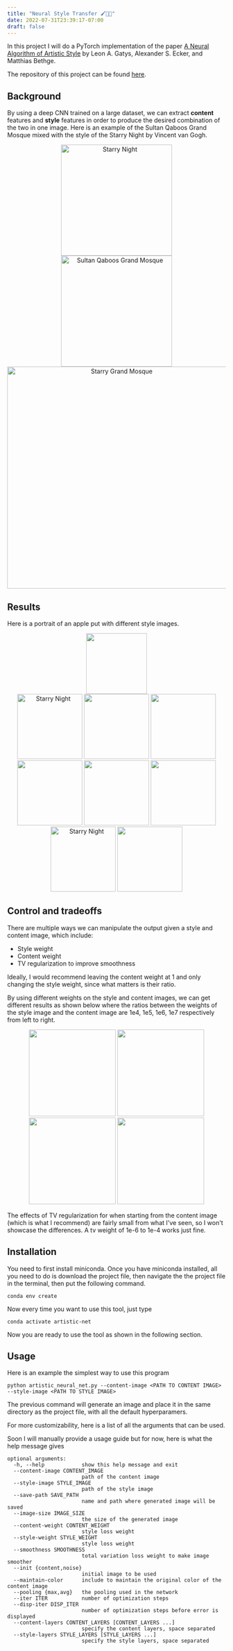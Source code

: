 ```yaml
---
title: "Neural Style Transfer 🖌️🎨🧠"
date: 2022-07-31T23:39:17-07:00
draft: false
--- 
```


In this project I will do a PyTorch implementation of the paper [A Neural Algorithm of Artistic Style](https://arxiv.org/abs/1508.06576) by Leon A. Gatys, Alexander S. Ecker, and Matthias Bethge.

The repository of this project can be found [here](https://github.com/igreat/artistic-style-net).

## Background

By using a deep CNN trained on a large dataset, we can extract **content** features and **style** features in order to produce the desired combination of the two in one image. Here is an example of the Sultan Qaboos Grand Mosque mixed with the style of the Starry Night by Vincent van Gogh.

<div align="center">
    <div>
        <img style="display:inline" src="/images/projects/neural-style-transfer/test-images/starry-night.jpg" alt="Starry Night" width="256"/>
        <img style="display:inline" src="/images/projects/neural-style-transfer/test-images/sultan-qaboos-grand-mosque.jpg" alt="Sultan Qaboos Grand Mosque" width=256/>
    </div>
    <img src="/images/projects/neural-style-transfer/night-grand-mosque.png" alt="Starry Grand Mosque" width="512"/>
</div>

## Results

Here is a portrait of an apple put with different style images.

<div align="center">
    <div>
        <img style="display:inline" src="/images/projects/neural-style-transfer/apples/apple.jpg" width="140px"/>
    </div>
    <span>
        <img style="display:inline" src="/images/projects/neural-style-transfer/test-images/starry-night.jpg" alt="Starry Night" height="150"/>
        <img style="display:inline" src="/images/projects/neural-style-transfer/apples/starry-apple.png" height="150px"/>
    </span>
    <span>
        <img style="display:inline" src="/images/projects/neural-style-transfer/test-images/candy.jpg" height="150"/>
        <img style="display:inline" src="/images/projects/neural-style-transfer/apples/candy-apple.png" height="150px"/>
    </span>
    <span>
        <img style="display:inline" src="/images/projects/neural-style-transfer/test-images/picasso.jpg" height="150"/>
        <img style="display:inline" src="/images/projects/neural-style-transfer/apples/picasso-apple.png" height="150px"/>
    </span>
    <span>
        <img style="display:inline" src="/images/projects/neural-style-transfer/test-images/the-scream.jpg" alt="Starry Night" height="150"/>
        <img style="display:inline" src="/images/projects/neural-style-transfer/apples/scream-apple.png" height="150px"/>
    </span>
</div>

## Control and tradeoffs
There are multiple ways we can manipulate the output given a style and content image, which include:
- Style weight
- Content weight
- TV regularization to improve smoothness

Ideally, I would recommend leaving the content weight at 1 and only changing the style weight, since what matters is their ratio.

By using different weights on the style and content images, we can get different results as shown below where the ratios between the weights of the style image and the content image are 1e4, 1e5, 1e6, 1e7 respectively from left to right.

<div align="center">
    <img style="display:inline" src="/images/projects/neural-style-transfer/weight-comparisons/compare1to1e4.png" width="200px"/>
    <img style="display:inline" src="/images/projects/neural-style-transfer/weight-comparisons/compare1to1e5.png" width="200px"/>
    <img style="display:inline" src="/images/projects/neural-style-transfer/weight-comparisons/compare1to1e6.png" width="200px"/>
    <img style="display:inline" src="/images/projects/neural-style-transfer/weight-comparisons/compare1to1e7.png" width="200px"/>
</div>

The effects of TV regularization for when starting from the content image (which is what I recommend) are fairly small from what I've seen, so I won't showcase the differences. A tv weight of 1e-6 to 1e-4 works just fine.
## Installation

You need to first install miniconda. Once you have miniconda installed, all you need to do is download the project file, then navigate the the project file in the terminal, then put the following command.

```text
conda env create
```
Now every time you want to use this tool, just type 
```text
conda activate artistic-net
```
Now you are ready to use the tool as shown in the following section.
## Usage

Here is an example the simplest way to use this program

```
python artistic_neural_net.py --content-image <PATH TO CONTENT IMAGE> --style-image <PATH TO STYLE IMAGE>
```

The previous command will generate an image and place it in the same directory as the project file, with all the default hyperparamers.

For more customizability, here is a list of all the arguments that can be used.

Soon I will manually provide a usage guide but for now, here is what the help message gives
```text
optional arguments:
  -h, --help            show this help message and exit
  --content-image CONTENT_IMAGE
                        path of the content image
  --style-image STYLE_IMAGE
                        path of the style image
  --save-path SAVE_PATH
                        name and path where generated image will be saved
  --image-size IMAGE_SIZE
                        the size of the generated image
  --content-weight CONTENT_WEIGHT
                        style loss weight
  --style-weight STYLE_WEIGHT
                        style loss weight
  --smoothness SMOOTHNESS
                        total variation loss weight to make image smoother
  --init {content,noise}
                        initial image to be used
  --maintain-color      include to maintain the original color of the content image
  --pooling {max,avg}   the pooling used in the network
  --iter ITER           number of optimization steps
  --disp-iter DISP_ITER
                        number of optimization steps before error is displayed
  --content-layers CONTENT_LAYERS [CONTENT_LAYERS ...]
                        specify the content layers, space separated
  --style-layers STYLE_LAYERS [STYLE_LAYERS ...]
                        specify the style layers, space separated
```


